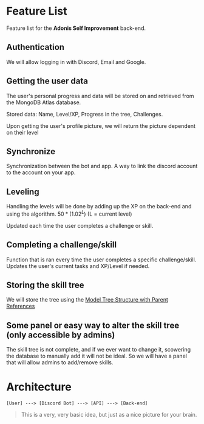 # Feature List

Feature list for the **Adonis Self Improvement** back-end.

## Authentication

We will allow logging in with Discord, Email and Google. 

## Getting the user data

The user's personal progress and data will be stored on and retrieved from the MongoDB Atlas database.

Stored data: Name, Level/XP, Progress in the tree, Challenges.

Upon getting the user's profile picture, we will return the picture dependent on their level

## Synchronize

Synchronization between the bot and app. A way to link the discord account to the account on your app.

## Leveling

Handling the levels will be done by adding up the XP on the back-end and using the algorithm.
$50 * (1.02^L)$ (L = current level)

Updated each time the user completes a challenge or skill.


## Completing a challenge/skill

Function that is ran every time the user completes a specific challenge/skill.
Updates the user's current tasks and XP/Level if needed.

## Storing the skill tree

We will store the tree using the [Model Tree Structure with Parent References](https://www.mongodb.com/docs/manual/tutorial/model-tree-structures-with-parent-references/)

## Some panel or easy way to alter the skill tree (only accessible by admins)

The skill tree is not complete, and if we ever want to change it, scowering the database to manually add it will not be ideal. So we will have a panel that will allow admins to add/remove skills.

# Architecture

`[User] ---> [Discord Bot] ---> [API] ---> [Back-end]`

> This is a very, very basic idea, but just as a nice picture for your brain.
